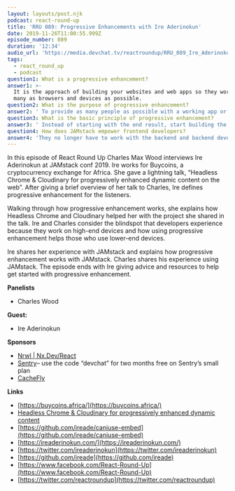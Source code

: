 ```yaml
---
layout: layouts/post.njk
podcast: react-round-up
title: 'RRU 089: Progressive Enhancements with Ire Aderinokun'
date: 2019-11-26T11:00:55.999Z
episode_number: 089
duration: '12:34'
audio_url: 'https://media.devchat.tv/reactroundup/RRU_089_Ire_Aderinokun.mp3'
tags:
  - react_round_up
  - podcast
question1: What is a progressive enhancement?
answer1: >-
  It is the approach of building your websites and web apps so they work for as
  many as browsers and devices as possible.
question2: What is the purpose of progressive enhancement?
answer2: ' To provide as many people as possible with a working app or website no matter their device or browser.'
question3: What is the basic principle of progressive enhancement?
answer3: ' Instead of starting with the end result, start building the base experience and then enhancing it to fit more powerful devices or browsers. '
question4: How does JAMstack empower frontend developers?
answer4: 'They no longer have to work with the backend and backend developers. '
---
```

In this episode of React Round Up Charles Max Wood interviews Ire Aderinokun at JAMstack conf 2019. Ire works for Buycoins, a cryptocurrency exchange for Africa. She gave a lightning talk, “Headless Chrome & Cloudinary for progressively enhanced dynamic content on the web”. After giving a brief overview of her talk to Charles, Ire defines progressive enhancement for the listeners. 

Walking through how progressive enhancement works, she explains how Headless Chrome and Cloudinary helped her with the project she shared in the talk. Ire and Charles consider the blindspot that developers experience because they work on high-end devices and how using progressive enhancement helps those who use lower-end devices.

Ire shares her experience with JAMstack and explains how progressive enhancement works with JAMstack. Charles shares his experience using JAMstack. The episode ends with Ire giving advice and resources to help get started with progressive enhancement. 


**Panelists**

- Charles Wood

**Guest:**

- Ire Aderinokun

**Sponsors**

- [Nrwl | Nx.Dev/React](https://nx.dev/react?utm_source=Podcast&amp;utm_medium=Banner&amp;utm_campaign=React%20Roundup&amp;utm_content=Nx)
- [Sentry](http://sentry.io/)– use the code “devchat” for two months free on Sentry’s small plan
- [CacheFly](https://www.cachefly.com/)

**Links**

- [https://buycoins.africa/](https://buycoins.africa/)
- [Headless Chrome &amp; Cloudinary for progressively enhanced dynamic content](https://www.youtube.com/watch?time_continue=1&amp;v=rm58d5proWI&amp;feature=emb_logo)
- [https://github.com/ireade/caniuse-embed](https://github.com/ireade/caniuse-embed)
- [https://ireaderinokun.com/](https://ireaderinokun.com/)
- [https://twitter.com/ireaderinokun](https://twitter.com/ireaderinokun)
- [https://github.com/ireade](https://github.com/ireade)
- [https://www.facebook.com/React-Round-Up](https://www.facebook.com/React-Round-Up)
- [https://twitter.com/reactroundup](https://twitter.com/reactroundup)
